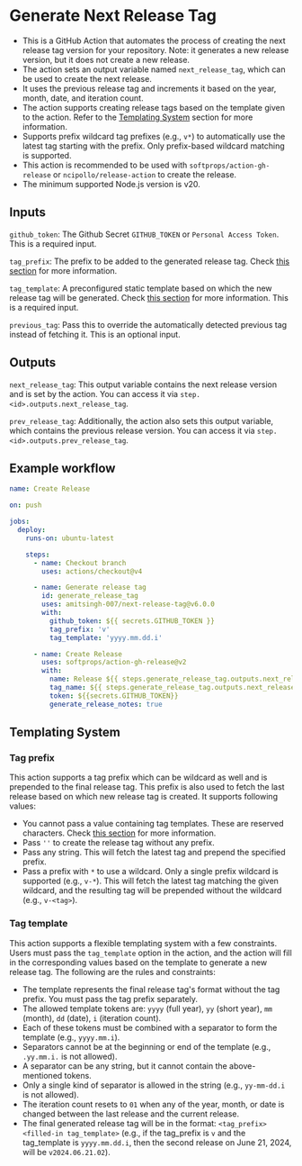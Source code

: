 # Generate Next Release Tag

- This is a GitHub Action that automates the process of creating the next release tag version for your repository. Note: it generates a new release version, but it does not create a new release.
- The action sets an output variable named `next_release_tag`, which can be used to create the next release.
- It uses the previous release tag and increments it based on the year, month, date, and iteration count.
- The action supports creating release tags based on the template given to the action. Refer to the [Templating System](https://github.com/amitsingh-007/next-release-tag#templating-system) section for more information.
- Supports prefix wildcard tag prefixes (e.g., `v*`) to automatically use the latest tag starting with the prefix. Only prefix-based wildcard matching is supported.
- This action is recommended to be used with `softprops/action-gh-release` or `ncipollo/release-action` to create the release.
- The minimum supported Node.js version is v20.

## Inputs

`github_token`: The Github Secret `GITHUB_TOKEN` or `Personal Access Token`. This is a required input.

`tag_prefix`: The prefix to be added to the generated release tag. Check [this section](https://github.com/amitsingh-007/next-release-tag#tag-prefix) for more information.

`tag_template`: A preconfigured static template based on which the new release tag will be generated. Check [this section](https://github.com/amitsingh-007/next-release-tag#tag-template) for more information. This is a required input.

`previous_tag`: Pass this to override the automatically detected previous tag instead of fetching it. This is an optional input.

## Outputs

`next_release_tag`: This output variable contains the next release version and is set by the action. You can access it via `step.<id>.outputs.next_release_tag`.

`prev_release_tag`: Additionally, the action also sets this output variable, which contains the previous release version. You can access it via `step.<id>.outputs.prev_release_tag`.

## Example workflow

```yaml
name: Create Release

on: push

jobs:
  deploy:
    runs-on: ubuntu-latest

    steps:
      - name: Checkout branch
        uses: actions/checkout@v4

      - name: Generate release tag
        id: generate_release_tag
        uses: amitsingh-007/next-release-tag@v6.0.0
        with:
          github_token: ${{ secrets.GITHUB_TOKEN }}
          tag_prefix: 'v'
          tag_template: 'yyyy.mm.dd.i'

      - name: Create Release
        uses: softprops/action-gh-release@v2
        with:
          name: Release ${{ steps.generate_release_tag.outputs.next_release_tag }}
          tag_name: ${{ steps.generate_release_tag.outputs.next_release_tag }}
          token: ${{secrets.GITHUB_TOKEN}}
          generate_release_notes: true
```

## Templating System

### Tag prefix

This action supports a tag prefix which can be wildcard as well and is prepended to the final release tag. This prefix is also used to fetch the last release based on which new release tag is created. It supports following values:

- You cannot pass a value containing tag templates. These are reserved characters. Check [this section](https://github.com/amitsingh-007/next-release-tag#tag-template) for more information.
- Pass `''` to create the release tag without any prefix.
- Pass any string. This will fetch the latest tag and prepend the specified prefix.
- Pass a prefix with `*` to use a wildcard. Only a single prefix wildcard is supported (e.g., `v-*`). This will fetch the latest tag matching the given wildcard, and the resulting tag will be prepended without the wildcard (e.g., `v-<tag>`).

### Tag template

This action supports a flexible templating system with a few constraints. Users must pass the `tag_template` option in the action, and the action will fill in the corresponding values based on the template to generate a new release tag. The following are the rules and constraints:

- The template represents the final release tag's format without the tag prefix. You must pass the tag prefix separately.
- The allowed template tokens are: `yyyy` (full year), `yy` (short year), `mm` (month), `dd` (date), `i` (iteration count).
- Each of these tokens must be combined with a separator to form the template (e.g., `yyyy.mm.i`).
- Separators cannot be at the beginning or end of the template (e.g., `.yy.mm.i.` is not allowed).
- A separator can be any string, but it cannot contain the above-mentioned tokens.
- Only a single kind of separator is allowed in the string (e.g., `yy-mm-dd.i` is not allowed).
- The iteration count resets to `01` when any of the year, month, or date is changed between the last release and the current release.
- The final generated release tag will be in the format: `<tag_prefix><filled-in tag_template>` (e.g., if the tag_prefix is `v` and the tag_template is `yyyy.mm.dd.i`, then the second release on June 21, 2024, will be `v2024.06.21.02`).
